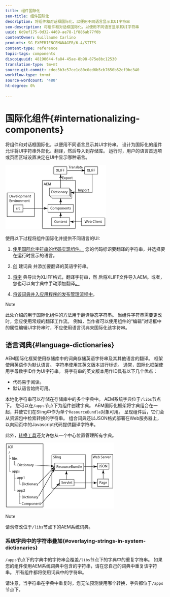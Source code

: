 ```yaml
---
title: 组件国际化
seo-title: 组件国际化
description: 将组件和对话框国际化，以便用不同语言显示其UI字符串
seo-description: 将组件和对话框国际化，以便用不同语言显示其UI字符串
uuid: 6d9ef175-0d32-4469-ae78-1f886ab77f0b
contentOwner: Guillaume Carlino
products: SG_EXPERIENCEMANAGER/6.4/SITES
content-type: reference
topic-tags: components
discoiquuid: 48190644-fa84-45ae-8b98-875e8bc12530
translation-type: tm+mt
source-git-commit: cdec5b3c57ce1c80c0ed6b5cb7650b52cf9bc340
workflow-type: tm+mt
source-wordcount: '480'
ht-degree: 0%

---
```



# 国际化组件{#internationalizing-components}

将组件和对话框国际化，以便用不同语言显示其UI字符串。 设计为国际化的组件允许将UI字符串外部化、翻译，然后导入到存储库。 运行时，用户的语言首选项或页面区域设置决定在UI中显示哪种语言。

![chlimage_1-9](assets/chlimage_1-9.png)

使用以下过程将组件国际化并提供不同语言的UI:

1. [使用国际化字符串的代码实现组件。](/help/sites-developing/i18n-dev.md) 您的代码标识要翻译的字符串，并选择要在运行时显示的语言。
1. [创](/help/sites-developing/i18n-translator.md#creating-a-dictionary) 建词典 [](/help/sites-developing/i18n-translator.md#adding-changing-and-removing-strings) 并添加要翻译的英语字符串。

1. [将字](/help/sites-developing/i18n-translator.md#exporting-a-dictionary) 典导出为XLIFF格式，翻译字符串，然 [](/help/sites-developing/i18n-translator.md#importing-a-dictionary) 后将XLIFF文件导入AEM。或者，您也可以向字典中手动添加翻译[。](/help/sites-developing/i18n-translator.md#editing-translated-strings)

1. [将该词典并入应用程序的发布管理流程中](/help/sites-developing/i18n-translator.md#publishing-dictionaries)。

>[!NOTE]
>
>此处介绍的用于国际化组件的方法用于翻译静态字符串。 当组件字符串需要更改时，您应使用常规的翻译工作流。 例如，当作者可以使用组件的“编辑”对话框中的属性编辑UI字符串时，不应使用语言词典来国际化该字符串。

## 语言词典{#language-dictionaries}

AEM国际化框架使用存储库中的词典存储英语字符串及其其他语言的翻译。 框架使用英语作为默认语言。 字符串使用其英文版本进行标识。 通常，国际化框架使用字母数字ID作为UI字符串。 将字符串的英文版本用作ID具有以下几个优点：

* 代码易于阅读。
* 默认语言始终可用。

本地化字符串可以存储在存储库中的多个字典中。 AEM系统字典位于`/libs`节点下。 您可以在`/apps`节点下为组件创建字典。 AEM国际化框架将字典组合在一起，并使它们在Sling中作为单个`ResourceBundle`对象可用。 呈现组件后，它们会从资源包中检索转换的字符串。 组合词典还以JSON格式部署在Web服务器上，以向网页中的Javascript代码提供翻译字符串。

此外，[转换工具](/help/sites-developing/i18n-translator.md)还允许您从一个中心位置管理所有字典。

![chlimage_1-10](assets/chlimage_1-10.png)

>[!NOTE]
>
>请勿修改位于`/libs`节点下的AEM系统词典。

### 系统字典中的字符串叠加{#overlaying-strings-in-system-dictionaries}

`/apps`节点下的字典中的字符串会覆盖`/libs`节点下的字典中的重复字符串。 如果您的组件使用AEM系统词典中包含的字符串，请在您自己的词典中重复该字符串。 所有组件都将使用词典中的字符串。

请注意，当字符串在字典中重复时，您无法预测使用哪个转换，字典都位于`/apps`节点下。
